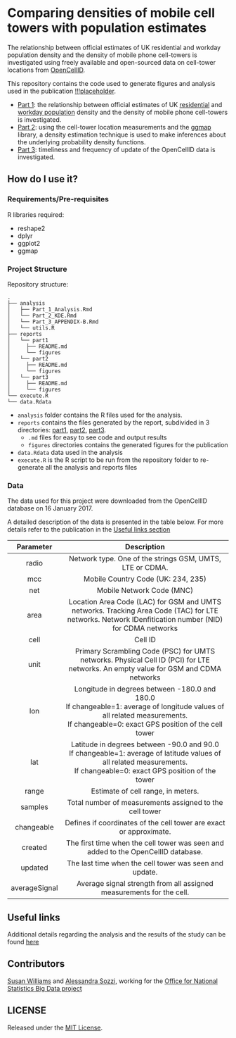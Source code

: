 # Comparing densities of mobile cell towers with population estimates

The relationship between official estimates of UK residential and workday population density and the density of mobile phone cell-towers is investigated using freely available and open-sourced data on cell-tower locations from [OpenCellID](http://opencellid.org/).  

This repository contains the code used to generate figures and analysis used in the publication [!!!placeholder](link).

* [Part 1](reports/part1): the relationship between official estimates of UK [residential](https://www.ons.gov.uk/peoplepopulationandcommunity/populationandmigration/populationestimates/datasets/populationestimatesforukenglandandwalesscotlandandnorthernireland) and [workday population](https://www.ons.gov.uk/peoplepopulationandcommunity/populationandmigration/populationestimates/articles/theworkdaypopulationofenglandandwales/2013-10-31#data) density and the density of mobile phone cell-towers is investigated.
* [Part 2](reports/part2): using the cell-tower location measurements and the [ggmap](https://cran.r-project.org/web/packages/ggmap/ggmap.pdf) library, a density estimation technique is used to make inferences about the underlying probability density functions.
* [Part 3](reports/part3): timeliness and frequency of update of the OpenCellID data is investigated.

## How do I use it?

### Requirements/Pre-requisites

R libraries required:
* reshape2
* dplyr
* ggplot2
* ggmap

### Project Structure

Repository structure:

    .
    ├── analysis
    │   ├── Part_1_Analysis.Rmd
    │   └── Part_2_KDE.Rmd
    │   └── Part_3_APPENDIX-B.Rmd
    │   └── utils.R
    ├── reports
    │   └── part1
    │     ├── README.md
    │     └── figures
    │   └── part2
    │     ├── README.md
    │     └── figures
    │   └── part3
    │     ├── README.md
    │     └── figures
    └── execute.R
    └── data.Rdata


* ``analysis`` folder contains the R files used for the analysis.
* ``reports`` contains the files generated by the report, subdivided in 3 directories: [part1](reports/part1), [part2](reports/part2), [part3](reports/part3).
    * ``.md`` files for easy to see code and output results
    * ``figures`` directories contains the generated figures for the publication
* ``data.Rdata`` data used in the analysis
* ``execute.R`` is the R script to be run from the repository folder to re-generate all the analysis and reports files


### Data

The data used for this project were downloaded from the OpenCellID database on 16 January 2017.

A detailed description of the data is presented in the table below. For more details refer to the publication in the [Useful links section](#useful-links)

| Parameter | Description |
|:----------:|:-----------:|
| radio| Network type. One of the strings GSM, UMTS, LTE or CDMA.|
|mcc| Mobile Country Code (UK: 234, 235)|
|net| Mobile Network Code (MNC)|
|area|Location Area Code (LAC) for GSM and UMTS networks. Tracking Area Code (TAC) for LTE networks. Network IDenfitication number (NID) for CDMA networks |
|cell|Cell ID|
|unit| Primary Scrambling Code (PSC) for UMTS networks. Physical Cell ID (PCI) for LTE networks. An empty value for GSM and CDMA networks|
|lon|Longitude in degrees between -180.0 and 180.0 <br> If changeable=1: average of longitude values of all related measurements. <br> If changeable=0: exact GPS position of the cell tower|
|lat| Latitude in degrees between -90.0 and 90.0 <br> If changeable=1: average of latitude values of all related measurements. <br> If changeable=0: exact GPS position of the tower|
|range| Estimate of cell range, in meters.
|samples|Total number of measurements assigned to the cell tower
|changeable| Defines if coordinates of the cell tower are exact or approximate.|
|created| The first time when the cell tower was seen and added to the OpenCellID database.|
|updated|The last time when the cell tower was seen and update.|
|averageSignal| Average signal strength from all assigned measurements for the cell.|


## Useful links
Additional details regarding the analysis and the results of the study can be found [here](https://www.ons.gov.uk/methodology/methodologicalpublications/generalmethodology/onsworkingpaperseries/onsmethodologyworkingpaperseriesnumber13comparingthedensityofmobilephonecelltowerswithpopulationestimates)

## Contributors

[Susan Williams](mailto:susan.Williams@ons.gov.uk) and [Alessandra Sozzi](https://github.com/AlessandraSozzi), working for the [Office for National Statistics Big Data project](https://www.ons.gov.uk/aboutus/whatwedo/programmesandprojects/theonsbigdataproject)

## LICENSE

Released under the [MIT License](LICENSE).
